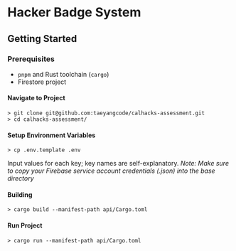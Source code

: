 # Hacker Badge System

## Getting Started

### Prerequisites

* `pnpm` and Rust toolchain (`cargo`)
* Firestore project

#### Navigate to Project

```
> git clone git@github.com:taeyangcode/calhacks-assessment.git
> cd calhacks-assessment/
```

#### Setup Environment Variables


```
> cp .env.template .env
```

Input values for each key; key names are self-explanatory.
*Note: Make sure to copy your Firebase service account credentials (.json) into the base directory*

#### Building

```
> cargo build --manifest-path api/Cargo.toml 
```

#### Run Project

```
> cargo run --manifest-path api/Cargo.toml
```
